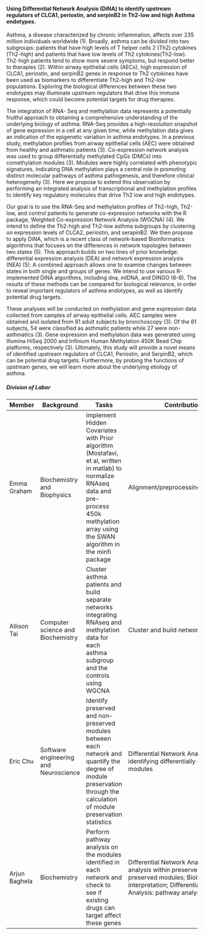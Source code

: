 #### Using Differential Network Analysis (DiNA) to identify upstream regulators of CLCA1, periostin, and serpinB2 in Th2-low and high Asthma endotypes. 

Asthma, a disease characterized by chronic inflammation, affects over 235 million individuals worldwide (1). Broadly, asthma can be divided into two subgroups: patients that have high levels of T helper cells 2 (Th2) cytokines (Th2-high) and patients that have low levels of Th2 cytokines(Th2-low). Th2-high patients tend to show more severe symptoms, but respond better to therapies (2). Within airway epithelial cells (AECs), high expression of CLCA1, periostin, and serpinB2 genes in response to Th2 cytokines have been used as biomarkers to differentiate Th2-high and Th2-low populations. Exploring the biological differences between these two endotypes may illuminate upstream regulators that drive this immune response, which could become potential targets for drug therapies. 	

The integration of RNA- Seq and methylation data represents a potentially fruitful approach to obtaining a comprehensive understanding of the underlying biology of asthma. RNA-Seq provides a high-resolution snapshot of gene expression in a cell at any given time, while methylation data gives an indication of the epigenetic variation in asthma endotypes. In a previous study, methylation profiles from airway epithelial cells (AEC) were obtained from healthy and asthmatic patients (3). Co-expression network analysis was used to group differentially methylated CpGs (DMCs) into comethylation modules (3). Modules were highly correlated with phenotypic signatures, indicating DNA methylation plays a central role in promoting distinct molecular pathways of asthma pathogenesis, and therefore clinical heterogeneity (3). Here we propose to extend this observation by performing an integrated analysis of transcriptional and methylation profiles to identify key regulatory molecules that drive Th2 low and high endotypes.

Our goal is to use the RNA-Seq and methylation profiles of Th2-high, Th2-low, and control patients to generate co-expression networks with the R package, Weighted Co-expression Network Analysis (WGCNA) (4). We intend to define the Th2-high and Th2-low asthma subgroups by clustering on expression levels of CLCA2, periostin, and serapinB2. We then propose to apply DiNA, which is a recent class of network-based Bioinformatics algorithms that focuses on the differences in network topologies between two states (5). This approach builds on two lines of prior knowledge: differential expression analysis (DEA) and network expression analysis (NEA) (5). A combined approach allows one to examine changes between states in both single and groups of genes. We intend to use various R-implemented DiNA algorithms, including dna, mlDNA, and DINGO (6-8). The results of these methods can be compared for biological relevance, in order to reveal important regulators of asthma endotypes, as well as identify potential drug targets. 

These analyses will be conducted on methylation and gene expression data collected from samples of airway epithelial cells. AEC samples were obtained and isolated from 81 adult subjects by bronchoscopy (3). Of the 81 subjects, 54 were classified as asthmatic patients while 27 were non-asthmatics (3). Gene expression and methylation data was generated using Illumina HiSeq 2000 and Infinium Human Methylation 450K Bead Chip platforms, respectively (3). Ultimately, this study will provide a novel means of identified upstream regulators of CLCA1, Periostin, and SerpinB2, which can be potential drug targets. Furthermore, by probing the functions of upstream genes, we will learn more about the underlying etiology of asthma. 

##### Division of Labor 

Member | Background | Tasks | Contributions
 --- | --- | --- | ---
Emma Graham | Biochemistry and Biophysics | implement Hidden Covariates with Prior algorithm (Mostafavi, et al, written in matlab) to normalize RNAseq data and pre-process 450k methylation array using the SWAN algorithm in the minfi package | Alignment/preprocessing/normalization
Allison Tai | Computer science and Biochemistry | Cluster asthma patients and build separate networks integrating RNAseq and methylation data for each asthma subgroup and the controls using WGCNA | Cluster and build networks 
Eric Chu | Software engineering and Neuroscience | Identify preserved and non-preserved modules between each network and quantify the degree of module preservation through the calculation of module preservation statistics | Differential Network Analysis: identifying differentially expressed modules 
Arjun Baghela | Biochemistry | Perform pathway analysis on the modules identified in each network and check to see if existing drugs can target affect these genes | Differential Network Analysis: pathway analysis within preserved and non-preserved modules; Biological interpretation; Differential Network Analysis: pathway analysis
